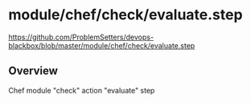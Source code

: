 # module/chef/check/evaluate.step

https://github.com/ProblemSetters/devops-blackbox/blob/master/module/chef/check/evaluate.step

## Overview

Chef module "check" action "evaluate" step



